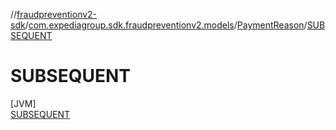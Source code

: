 //[fraudpreventionv2-sdk](../../../../index.md)/[com.expediagroup.sdk.fraudpreventionv2.models](../../index.md)/[PaymentReason](../index.md)/[SUBSEQUENT](index.md)

# SUBSEQUENT

[JVM]\
[SUBSEQUENT](index.md)

